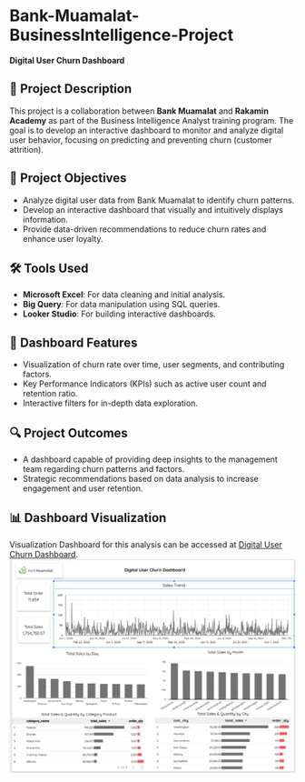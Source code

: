 # Bank-Muamalat-BusinessIntelligence-Project
**Digital User Churn Dashboard**

## 📌 **Project Description**  
This project is a collaboration between **Bank Muamalat** and **Rakamin Academy** as part of the Business Intelligence Analyst training program. The goal is to develop an interactive dashboard to monitor and analyze digital user behavior, focusing on predicting and preventing churn (customer attrition).

## 🚀 **Project Objectives**
- Analyze digital user data from Bank Muamalat to identify churn patterns.  
- Develop an interactive dashboard that visually and intuitively displays information.  
- Provide data-driven recommendations to reduce churn rates and enhance user loyalty.  

## 🛠️ **Tools Used** 
- **Microsoft Excel**: For data cleaning and initial analysis.  
- **Big Query**: For data manipulation using SQL queries.  
- **Looker Studio**: For building interactive dashboards.  

## 🚀 **Dashboard Features**
- Visualization of churn rate over time, user segments, and contributing factors.  
- Key Performance Indicators (KPIs) such as active user count and retention ratio.  
- Interactive filters for in-depth data exploration.  

## 🔍 **Project Outcomes** 
- A dashboard capable of providing deep insights to the management team regarding churn patterns and factors.  
- Strategic recommendations based on data analysis to increase engagement and user retention.  

## 📊 **Dashboard Visualization**
Visualization Dashboard for this analysis can be accessed at [Digital User Churn Dashboard](https://lookerstudio.google.com/s/vNU6pdJfL_Q). 
![Preview Dashboard](image.png)
